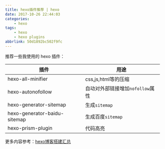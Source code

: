 ```yaml
---
title: hexo插件推荐 | hexo
date: 2017-10-26 22:44:03
categories:
    - hexo
tags:
    - hexo
    - hexo plugins
abbrlink: 50d1892bc502f9fc
---
```


推荐一些我使用的 hexo 插件：

| 插件                         | 用途                             |
|------------------------------|----------------------------------|
| hexo-all-minifier            | css,js,html等的压缩              |
| hexo-autonofollow            | 自动对外部链接增加`nofollow`属性 |
| hexo-generator-sitemap       | 生成`sitemap`                    |
| hexo-generator-baidu-sitemap | 生成百度`sitemap`                |
| hexo-prism-plugin            | 代码高亮                         |


更多内容参考：[hexo博客搭建汇总](http://blog.wangjinle.com/posts/cc468aea3c750228.html)
